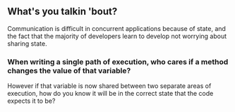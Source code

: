 ##  What's you talkin 'bout?

Communication is difficult in concurrent applications because of state, and the fact that the majority of developers learn to
develop not worrying about sharing state.

### When writing a single path of execution, who cares if a method changes the value of that variable?

However if that variable is now shared between two separate areas of execution, how do you know it will be in the correct
state that the code expects it to be?
